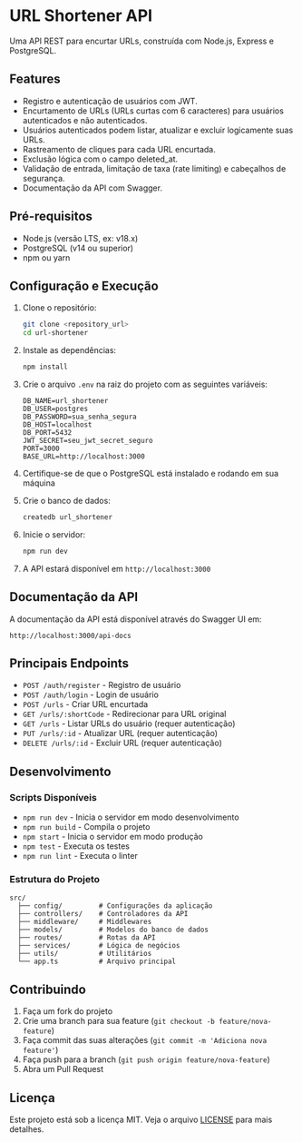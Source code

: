# URL Shortener API

Uma API REST para encurtar URLs, construída com Node.js, Express e PostgreSQL.

## Features
- Registro e autenticação de usuários com JWT.
- Encurtamento de URLs (URLs curtas com 6 caracteres) para usuários autenticados e não autenticados.
- Usuários autenticados podem listar, atualizar e excluir logicamente suas URLs.
- Rastreamento de cliques para cada URL encurtada.
- Exclusão lógica com o campo deleted_at.
- Validação de entrada, limitação de taxa (rate limiting) e cabeçalhos de segurança.
- Documentação da API com Swagger.

## Pré-requisitos
- Node.js (versão LTS, ex: v18.x)
- PostgreSQL (v14 ou superior)
- npm ou yarn

## Configuração e Execução

1. Clone o repositório:
   ```bash
   git clone <repository_url>
   cd url-shortener
   ```

2. Instale as dependências:
   ```bash
   npm install
   ```

3. Crie o arquivo `.env` na raiz do projeto com as seguintes variáveis:
   ```
   DB_NAME=url_shortener
   DB_USER=postgres
   DB_PASSWORD=sua_senha_segura
   DB_HOST=localhost
   DB_PORT=5432
   JWT_SECRET=seu_jwt_secret_seguro
   PORT=3000
   BASE_URL=http://localhost:3000
   ```

4. Certifique-se de que o PostgreSQL está instalado e rodando em sua máquina

5. Crie o banco de dados:
   ```bash
   createdb url_shortener
   ```

6. Inicie o servidor:
   ```bash
   npm run dev
   ```

7. A API estará disponível em `http://localhost:3000`

## Documentação da API

A documentação da API está disponível através do Swagger UI em:
```
http://localhost:3000/api-docs
```

## Principais Endpoints

- `POST /auth/register` - Registro de usuário
- `POST /auth/login` - Login de usuário
- `POST /urls` - Criar URL encurtada
- `GET /urls/:shortCode` - Redirecionar para URL original
- `GET /urls` - Listar URLs do usuário (requer autenticação)
- `PUT /urls/:id` - Atualizar URL (requer autenticação)
- `DELETE /urls/:id` - Excluir URL (requer autenticação)

## Desenvolvimento

### Scripts Disponíveis

- `npm run dev` - Inicia o servidor em modo desenvolvimento
- `npm run build` - Compila o projeto
- `npm start` - Inicia o servidor em modo produção
- `npm test` - Executa os testes
- `npm run lint` - Executa o linter

### Estrutura do Projeto

```
src/
  ├── config/         # Configurações da aplicação
  ├── controllers/    # Controladores da API
  ├── middleware/     # Middlewares
  ├── models/         # Modelos do banco de dados
  ├── routes/         # Rotas da API
  ├── services/       # Lógica de negócios
  ├── utils/          # Utilitários
  └── app.ts          # Arquivo principal
```

## Contribuindo

1. Faça um fork do projeto
2. Crie uma branch para sua feature (`git checkout -b feature/nova-feature`)
3. Faça commit das suas alterações (`git commit -m 'Adiciona nova feature'`)
4. Faça push para a branch (`git push origin feature/nova-feature`)
5. Abra um Pull Request

## Licença

Este projeto está sob a licença MIT. Veja o arquivo [LICENSE](LICENSE) para mais detalhes.